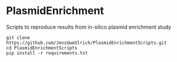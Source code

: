 # PlasmidEnrichment
Scripts to reproduce results from in-silico plasmid enrichment study

```
git clone https://github.com/JensUweUlrich/PlasmidEnrichmentScripts.git
cd PlasmidEnrichmentScripts
pip install -r requirements.txt
```
